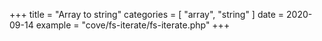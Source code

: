 +++
title = "Array to string"
categories = [ "array", "string" ]
date = 2020-09-14
example = "cove/fs-iterate/fs-iterate.php"
+++
